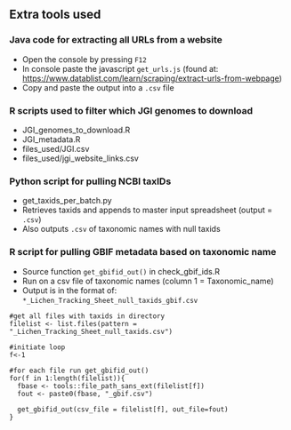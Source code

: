 ## Extra tools used

### Java code for extracting all URLs from a website

- Open the console by pressing `F12`
- In console paste the javascript `get_urls.js` (found at: https://www.datablist.com/learn/scraping/extract-urls-from-webpage)
- Copy and paste the output into a `.csv` file
  
### R scripts used to filter which JGI genomes to download

- JGI_genomes_to_download.R
- JGI_metadata.R
- files_used/JGI.csv
- files_used/jgi_website_links.csv

### Python script for pulling NCBI taxIDs 
- get_taxids_per_batch.py
- Retrieves taxids and appends to master input spreadsheet (output = `.csv`)
- Also outputs `.csv` of taxonomic names with null taxids


### R script for pulling GBIF metadata based on taxonomic name 

- Source function `get_gbifid_out()` in check_gbif_ids.R
- Run on a csv file of taxonomic names (column 1 = Taxonomic_name)
- Output is in the format of: `*_Lichen_Tracking_Sheet_null_taxids_gbif.csv`

```
#get all files with taxids in directory
filelist <- list.files(pattern = "_Lichen_Tracking_Sheet_null_taxids.csv")

#initiate loop
f<-1

#for each file run get_gbifid_out() 
for(f in 1:length(filelist)){
  fbase <- tools::file_path_sans_ext(filelist[f])
  fout <- paste0(fbase, "_gbif.csv")
  
  get_gbifid_out(csv_file = filelist[f], out_file=fout)
}
```
